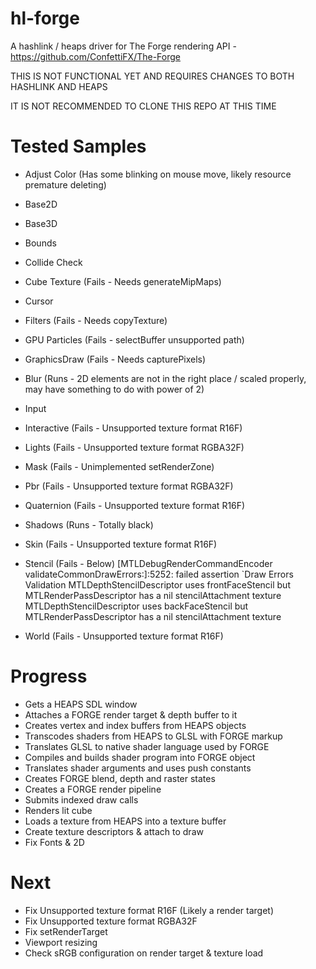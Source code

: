 # hl-forge

A hashlink / heaps driver for The Forge rendering API - https://github.com/ConfettiFX/The-Forge

THIS IS NOT FUNCTIONAL YET AND REQUIRES CHANGES TO BOTH HASHLINK AND HEAPS

IT IS NOT RECOMMENDED TO CLONE THIS REPO AT THIS TIME

Tested Samples
==============
- Adjust Color (Has some blinking on mouse move, likely resource premature deleting)
- Base2D
- Base3D
- Bounds
- Collide Check
- Cube Texture (Fails - Needs generateMipMaps)
- Cursor
- Filters (Fails - Needs copyTexture)
- GPU Particles (Fails - selectBuffer unsupported path)
- GraphicsDraw (Fails - Needs capturePixels)
- Blur (Runs - 2D elements are not in the right place / scaled properly, may have something to do with power of 2)
- Input 
- Interactive (Fails - Unsupported texture format R16F)
- Lights (Fails - Unsupported texture format RGBA32F)
- Mask (Fails - Unimplemented setRenderZone)
- Pbr (Fails - Unsupported texture format RGBA32F)
- Quaternion (Fails - Unsupported texture format R16F)
- Shadows (Runs - Totally black)
- Skin (Fails - Unsupported texture format R16F)
- Stencil (Fails - Below)
[MTLDebugRenderCommandEncoder validateCommonDrawErrors:]:5252: failed assertion `Draw Errors Validation
MTLDepthStencilDescriptor uses frontFaceStencil but MTLRenderPassDescriptor has a nil stencilAttachment texture
MTLDepthStencilDescriptor uses backFaceStencil but MTLRenderPassDescriptor has a nil stencilAttachment texture

- World (Fails - Unsupported texture format R16F)

Progress
========
- Gets a HEAPS SDL window
- Attaches a FORGE render target & depth buffer to it
- Creates vertex and index buffers from HEAPS objects
- Transcodes shaders from HEAPS to GLSL with FORGE markup
- Translates GLSL to native shader language used by FORGE
- Compiles and builds shader program into FORGE object
- Translates shader arguments and uses push constants
- Creates FORGE blend, depth and raster states
- Creates a FORGE render pipeline
- Submits indexed draw calls
- Renders lit cube
- Loads a texture from HEAPS into a texture buffer
- Create texture descriptors & attach to draw
- Fix Fonts & 2D

Next
====
- Fix Unsupported texture format R16F (Likely a render target)
- Fix Unsupported texture format RGBA32F
- Fix setRenderTarget
- Viewport resizing
- Check sRGB configuration on render target & texture load